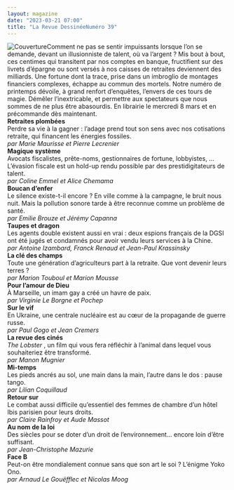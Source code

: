 ```yaml
---
layout: magazine
date: "2023-03-21 07:00"
title: "La Revue DessinéeNuméro 39"
---
```

![Couverture](/img/larevuedessinee-39.jpg)Comment ne pas se sentir impuissants lorsque l’on se demande, devant un illusionniste de talent, où va l’argent ? Mis bout à bout, ces centimes qui transitent par nos comptes en banque, fructifient sur des livrets d’épargne ou sont versés à nos caisses de retraites deviennent des milliards. Une fortune dont la trace, prise dans un imbroglio de montages financiers complexes, échappe au commun des mortels. Notre numéro de printemps dévoile, à grand renfort d’enquêtes, l’envers de ces tours de magie. Démêler l’inextricable, et permettre aux spectateurs que nous sommes de ne plus être abasourdis. En librairie le mercredi 8 mars et en précommande dès maintenant.  
**Retraites plombées**   
Perdre sa vie à la gagner : l’adage prend tout son sens avec nos cotisations retraite, qui financent les énergies fossiles.  
_par Marie Maurisse et Pierre Lecrenier_   
**Magique système**   
Avocats fiscalistes, prête-noms, gestionnaires de fortune, lobbyistes, … L’évasion fiscale est un hold-up rendu possible par des prestidigitateurs de talent.  
_par Coline Emmel et Alice Chemama_   
**Boucan d’enfer**   
Le silence existe-t-il encore ? En ville comme à la campagne, le bruit nous nuit. Mais la pollution sonore tarde à être reconnue comme un problème de santé.  
_par Emilie Brouze et Jérémy Capanna_   
**Taupes et dragon**   
Les agents double existent aussi en vrai : deux espions français de la DGSI ont été jugés et condamnés pour avoir vendu leurs services à la Chine.  
_par Antoine Izambard, Franck Renaud et Jean-Paul Krassinsky_   
**La clé des champs**   
Toute une génération d’agriculteurs part à la retraite. Que vont devenir leurs terres ?  
_par Marion Touboul et Marion Mousse_   
**Pour l’amour de Dieu**   
À Marseille, un imam gay a créé un havre de paix.  
_par Virginie Le Borgne et Pochep_   
**Sur le vif**   
En Ukraine, une centrale nucléaire est au cœur de la propagande de guerre russe.  
_par Paul Gogo et Jean Cremers_   
**La revue des cinés**   
_The Lobster_ , un film qui vous fera réfléchir à l’animal dans lequel vous souhaiteriez être transformé.  
_par Manon Mugnier_   
**Mi-temps**   
Les pieds ancrés au sol, une main dans la main, l’autre dans le dos : pause tango.  
_par Lilian Coquillaud_   
**Retour sur**   
Le combat aussi difficile qu’essentiel des femmes de chambre d’un hôtel Ibis parisien pour leurs droits.  
_par Claire Rainfroy et Aude Massot_   
**Au nom de la loi**   
Des siècles pour se doter d’un droit de l’environnement… encore loin d’être suffisant.  
_par Jean-Christophe Mazurie_   
**Face B**   
Peut-on être mondialement connue sans que son art le soi ? L’énigme Yoko Ono.  
_par Arnaud Le Gouëfflec et Nicolas Moog_